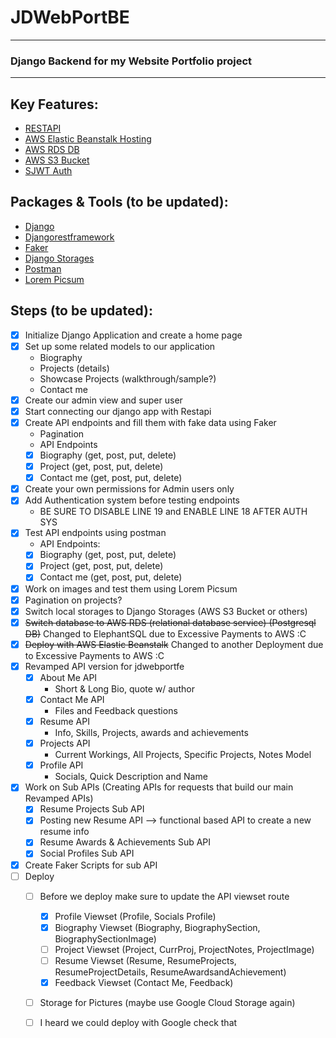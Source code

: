 # JDWebPortBE 

---

### Django Backend for my Website Portfolio project 

---

## Key Features:

- [RESTAPI]('https://www.django-rest-framework.org/')
- [AWS Elastic Beanstalk Hosting]('https://aws.amazon.com/elasticbeanstalk/') 
- [AWS RDS DB]('https://aws.amazon.com/rds/')
- [AWS S3 Bucket]('https://aws.amazon.com/s3/')
- [SJWT Auth]('https://django-rest-framework-simplejwt.readthedocs.io/en/latest/') 

## Packages & Tools (to be updated):

- [Django]('https://www.djangoproject.com/')
- [Djangorestframework]('https://www.django-rest-framework.org/')
- [Faker]('https://pypi.org/project/django-faker/') 
- [Django Storages]('https://django-storages.readthedocs.io/en/latest/')
- [Postman]('https://www.postman.com/')
- [Lorem Picsum]('https://picsum.photos/')

## Steps (to be updated):
- [x] Initialize Django Application and create a home page 
- [x] Set up some related models to our application
    - Biography
    - Projects (details)
    - Showcase Projects (walkthrough/sample?)
    - Contact me
- [x] Create our admin view and super user 
- [x] Start connecting our django app with Restapi 
- [x] Create API endpoints and fill them with fake data using Faker
     - Pagination
     - API Endpoints
  -[x] Biography (get, post, put, delete)
  -[x] Project (get, post, put, delete)
  -[x] Contact me (get, post, put, delete)
- [x] Create your own permissions for Admin users only
- [x] Add Authentication system before testing endpoints  
     - BE SURE TO DISABLE LINE 19 and ENABLE LINE 18 AFTER AUTH SYS
- [x] Test API endpoints using postman 
     - API Endpoints:
  -[x] Biography (get, post, put, delete)
  -[x] Project (get, post, put, delete)
  -[x] Contact me (get, post, put, delete) 
- [x] Work on images and test them using Lorem Picsum
- [x] Pagination on projects?
- [x] Switch local storages to Django Storages (AWS S3 Bucket or others) 
- [x] ~~Switch database to AWS RDS (relational database service) (Postgresql DB)~~ Changed to ElephantSQL due to Excessive Payments to AWS :C 
- [x] ~~Deploy with AWS Elastic Beanstalk~~ Changed to another Deployment due to Excessive Payments to AWS :C
- [x] Revamped API version for jdwebportfe
  - [x] About Me API 
    - Short & Long Bio, quote w/ author
  - [x] Contact Me API 
    - Files and Feedback questions 
  - [x] Resume API 
    - Info, Skills, Projects, awards and achievements 
  - [x] Projects API 
    - Current Workings, All Projects, Specific Projects, Notes Model 
  - [x] Profile API 
    - Socials, Quick Description and Name
- [x] Work on Sub APIs (Creating APIs for requests that build our main Revamped APIs)
  - [x] Resume Projects Sub API 
  - [x] Posting new Resume API --> functional based API to create a new resume info   
  - [x] Resume Awards & Achievements Sub API 
  - [x] Social Profiles Sub API
- [x] Create Faker Scripts for sub API
- [ ] Deploy
  - [ ] Before we deploy make sure to update the API viewset route 
    - [x] Profile Viewset (Profile, Socials Profile)
    - [x] Biography Viewset (Biography, BiographySection, BiographySectionImage)
    - [ ] Project Viewset (Project, CurrProj, ProjectNotes, ProjectImage)
    - [ ] Resume Viewset (Resume, ResumeProjects, ResumeProjectDetails, ResumeAwardsandAchievement)
    - [x] Feedback Viewset (Contact Me, Feedback)
  - [ ] Storage for Pictures (maybe use Google Cloud Storage again) 
  - [ ] I heard we could deploy with Google check that
  
